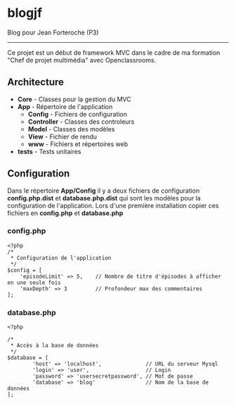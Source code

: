 # blogjf
Blog pour Jean Forteroche (P3)

---
Ce projet est un début de framework MVC dans le cadre de ma formation "Chef de projet multimédia" avec Openclassrooms.

## Architecture
+ **Core** - Classes pour la gestion du MVC
+ **App** - Répertoire de l'application
    + **Config** - Fichiers de configuration
    + **Controller** - Classes des controleurs
    + **Model** - Classes des modèles
    + **View** - Fichier de rendu
    + **www** - Fichiers et répertoires web
+ **tests** - Tests unitaires

## Configuration
Dans le répertoire **App/Config** il y a deux fichiers de configuration **config.php.dist** et **database.php.dist** qui sont les modèles pour la configuration  de l'application.
Lors d'une première installation copier ces fichiers en **config.php** et **database.php**


### config.php
	<?php
	/*
	 * Configuration de l'application
	 */
	$config = [
		'episodeLimit' => 5, 	// Nombre de titre d'épisodes à afficher en une seule fois
		'maxDepth' => 3			// Profondeur max des commentaires
	];

### database.php
	<?php

	/*
	 * Accès à la base de données
	 */
	$database = [
			'host' => 'localhost', 				// URL du serveur Mysql
			'login' => 'user',					// Login
			'password' => 'usersecretpassword',	// Mot de passe
			'database' => 'blog'				// Nom de la base de données
	];

 






